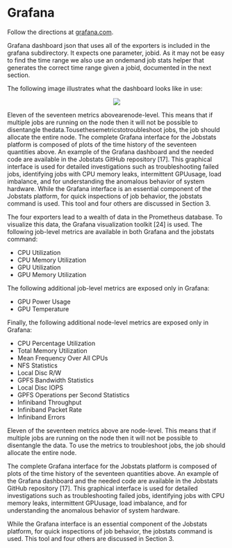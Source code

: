 # Grafana

Follow the directions at [grafana.com](https://grafana.com/).

Grafana dashboard json that uses all of the exporters is included in the grafana subdirectory. It expects one parameter, jobid. As it may not be easy to find the time range we also use an ondemand job stats helper that generates the correct time range given a jobid, documented in the next section.

The following image illustrates what the dashboard looks like in use:

<center><img src="https://tigress-web.princeton.edu/~jdh4/jobstats_grafana.png"></center>

Eleven of the seventeen metrics abovearenode-level. This means that if multiple jobs are running on the node then it will not be possible to disentangle thedata.Tousethesemetricstotroubleshoot jobs, the job should allocate the entire node. The complete Grafana interface for the Jobstats platform is composed of plots of the time history of the seventeen quantities above. An example of the Grafana dashboard and the needed code are available in the Jobstats GitHub repository [17]. This graphical interface is used for detailed investigations such as troubleshooting failed jobs, identifying jobs with CPU memory leaks, intermittent GPUusage, load imbalance, and for understanding the anomalous behavior of system hardware. While the Grafana interface is an essential component of the Jobstats platform, for quick inspections of job behavior, the jobstats command is used. This tool and four others are discussed in Section 3.

The four exporters lead to a wealth of data in the Prometheus database. To visualize this data, the Grafana visualization toolkit [24] is used. The following job-level metrics are available in both Grafana and the jobstats command:

- CPU Utilization
- CPU Memory Utilization
- GPU Utilization 
- GPU Memory Utilization 

The following additional job-level metrics are exposed only in Grafana:

- GPU Power Usage
- GPU Temperature 

Finally, the following additional node-level metrics are exposed only in Grafana:

- CPU Percentage Utilization
- Total Memory Utilization
- Mean Frequency Over All CPUs
- NFS Statistics
- Local Disc R/W
- GPFS Bandwidth Statistics
- Local Disc IOPS
- GPFS Operations per Second Statistics 
- Infiniband Throughput
- Infiniband Packet Rate
- Infiniband Errors

Eleven of the seventeen metrics above are node-level. This means that if multiple jobs are running on the node then it will not be possible to disentangle the data. To use the metrics to troubleshoot jobs, the job should allocate the entire node.

The complete Grafana interface for the Jobstats platform is composed of plots of the time history of the seventeen quantities above. An example of the Grafana dashboard and the needed code are available in the Jobstats GitHub repository [17]. This graphical interface is used for detailed investigations such as troubleshooting failed jobs, identifying jobs with CPU memory leaks, intermittent GPUusage, load imbalance, and for understanding the anomalous behavior of system hardware.

While the Grafana interface is an essential component of the Jobstats platform, for quick inspections of job behavior, the jobstats command is used. This tool and four others are discussed in Section 3.
